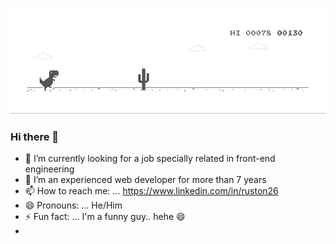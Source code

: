 ![image](https://github.com/stonix26/stonix26/blob/master/dino.gif)

### Hi there 👋


- 🔭 I’m currently looking for a job specially related in front-end engineering
- 🌱 I’m an experienced web developer for more than 7 years
- 📫 How to reach me: ... <https://www.linkedin.com/in/ruston26>
- 😄 Pronouns: ... He/Him
- ⚡ Fun fact: ... I'm a funny guy.. hehe 😄
- 
